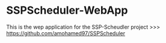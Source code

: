 # SSPScheduler-WebApp
This is the wep application for the SSP-Scheudler project >>> https://github.com/amohamed97/SSPScheduler
